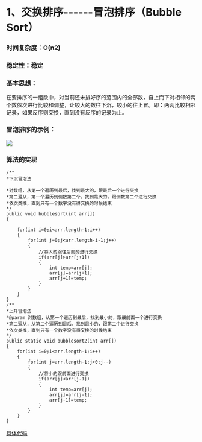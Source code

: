 # 1、交换排序------冒泡排序（Bubble Sort）
### 时间复杂度：O(n2)
### 稳定性：稳定
### 基本思想：
在要排序的一组数中，对当前还未排好序的范围内的全部数，自上而下对相邻的两个数依次进行比较和调整，让较大的数往下沉，较小的往上冒。即：两两比较相邻记录，如果反序则交换，直到没有反序的记录为止。

### 冒泡排序的示例：
![](http://i.imgur.com/33Li5I4.jpg)
### 算法的实现
	/**
	*下沉冒泡法
	  
	*对数组，从第一个遍历到最后，找到最大的，跟最后一个进行交换
	*第二遍从，第一个遍历到倒数第二个，找到最大的，跟倒数第二个进行交换
	*依次类推，直到只有一个数字没有得交换的时候结束
	*/
	public void bubblesort(int arr[])
	{
	
		for(int i=0;i<arr.length-1;i++)
		{
			for(int j=0;j<arr.length-i-1;j++)
			{
				//将大的跟往后面的进行交换
				if(arr[j]>arr[j+1])
				{
					int temp=arr[j];
					arr[j]=arr[j+1];
					arr[j+1]=temp;
				}
			}
		}
	}
	/**
	*上升冒泡法
	*@param 对数组，从第一个遍历到最后，找到最小的，跟最前面一个进行交换
	*第二遍从，从第二个遍历到最后，找到最小的，跟第二个进行交换
	*依次类推，直到只有一个数字没有得交换的时候结束
	*/
	public static void bubblesort2(int arr[])
	{
		for(int i=0;i<arr.length-1;i++)
		{
			for(int j=arr.length-1;j>0;j--)
			{
				//将小的跟前面进行交换
				if(arr[j]<arr[j-1])
				{
					int temp=arr[j];
					arr[j]=arr[j-1];
					arr[j-1]=temp;
				}
			}
		}
	} 
[具体代码](https://github.com/Azcy/Algorithm/blob/master/SortingAlgorithm/BubbleSort.java)